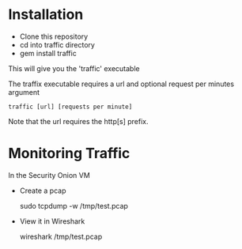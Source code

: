 # Installation

* Clone this repository
* cd into traffic directory
* gem install traffic

This will give you the 'traffic' executable

The traffix executable requires a url and optional request per minutes argument

    traffic [url] [requests per minute]

Note that the url requires the http[s] prefix.

# Monitoring Traffic

In the Security Onion VM

* Create a  pcap


    sudo tcpdump -w /tmp/test.pcap

* View it in Wireshark


    wireshark /tmp/test.pcap


